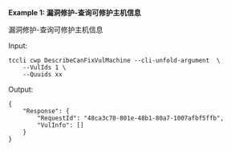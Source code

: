 **Example 1: 漏洞修护-查询可修护主机信息**

漏洞修护-查询可修护主机信息

Input: 

```
tccli cwp DescribeCanFixVulMachine --cli-unfold-argument  \
    --VulIds 1 \
    --Quuids xx
```

Output: 
```
{
    "Response": {
        "RequestId": "48ca3c70-801e-48b1-80a7-1007afbf5ffb",
        "VulInfo": []
    }
}
```

